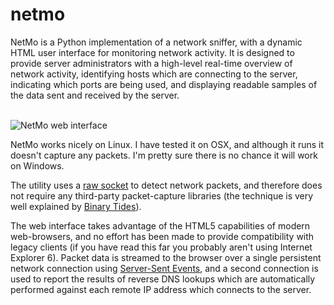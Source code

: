# netmo
<p>
NetMo is a Python implementation of a network sniffer, with a dynamic HTML user interface for monitoring network activity. It is designed to provide server administrators with a high-level real-time overview of network activity, identifying hosts which are connecting to
the server, indicating which ports are being used, and displaying readable samples of the data sent and received by the server.   
</p>

<p>
<br>
<img class="centered fancyimage" src="http://codebox.org.uk/graphics/netmo.png" alt="NetMo web interface"/>
<br>
</p>

<p>
NetMo works nicely on Linux. I have tested it on OSX, and although it runs it doesn't capture any packets. I'm pretty sure there is no chance it will work on Windows.
</p>

<p>
The utility uses a <a href="http://en.wikipedia.org/wiki/Raw_socket">raw socket</a> to detect network packets, and therefore does not require any third-party packet-capture libraries
(the technique is very well explained by <a href="http://www.binarytides.com/python-packet-sniffer-code-linux/">Binary Tides</a>). 
</p>

<p>
The web interface takes advantage of the HTML5 capabilities of modern web-browsers, and no effort has been made to provide compatibility with legacy clients (if you have read this far you probably aren't using Internet Explorer 6). 
Packet data is streamed to the browser over a single persistent network connection using <a href="https://developer.mozilla.org/en-US/docs/Server-sent_events/Using_server-sent_events">Server-Sent Events</a>, and a second connection is used
to report the results of reverse DNS lookups which are automatically performed against each remote IP address which connects to the server. 
</p>
